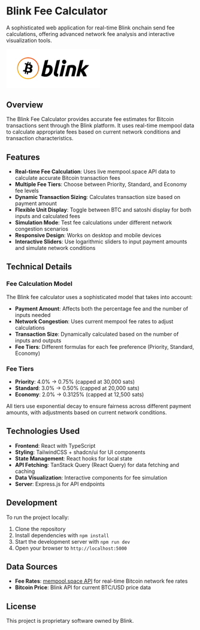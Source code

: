 # Blink Fee Calculator

A sophisticated web application for real-time Blink onchain send fee calculations, offering advanced network fee analysis and interactive visualization tools.

<img src="client/src/assets/blink-logo.png" alt="Blink Logo" width="250"/>

## Overview

The Blink Fee Calculator provides accurate fee estimates for Bitcoin transactions sent through the Blink platform. It uses real-time mempool data to calculate appropriate fees based on current network conditions and transaction characteristics.

## Features

- **Real-time Fee Calculation**: Uses live mempool.space API data to calculate accurate Bitcoin transaction fees
- **Multiple Fee Tiers**: Choose between Priority, Standard, and Economy fee levels
- **Dynamic Transaction Sizing**: Calculates transaction size based on payment amount
- **Flexible Unit Display**: Toggle between BTC and satoshi display for both inputs and calculated fees
- **Simulation Mode**: Test fee calculations under different network congestion scenarios
- **Responsive Design**: Works on desktop and mobile devices
- **Interactive Sliders**: Use logarithmic sliders to input payment amounts and simulate network conditions

## Technical Details

### Fee Calculation Model

The Blink fee calculator uses a sophisticated model that takes into account:

- **Payment Amount**: Affects both the percentage fee and the number of inputs needed
- **Network Congestion**: Uses current mempool fee rates to adjust calculations
- **Transaction Size**: Dynamically calculated based on the number of inputs and outputs
- **Fee Tiers**: Different formulas for each fee preference (Priority, Standard, Economy)

### Fee Tiers

- **Priority**: 4.0% → 0.75% (capped at 30,000 sats)
- **Standard**: 3.0% → 0.50% (capped at 20,000 sats)
- **Economy**: 2.0% → 0.3125% (capped at 12,500 sats)

All tiers use exponential decay to ensure fairness across different payment amounts, with adjustments based on current network conditions.

## Technologies Used

- **Frontend**: React with TypeScript
- **Styling**: TailwindCSS + shadcn/ui for UI components
- **State Management**: React hooks for local state
- **API Fetching**: TanStack Query (React Query) for data fetching and caching
- **Data Visualization**: Interactive components for fee simulation
- **Server**: Express.js for API endpoints

## Development

To run the project locally:

1. Clone the repository
2. Install dependencies with `npm install`
3. Start the development server with `npm run dev`
4. Open your browser to `http://localhost:5000`

## Data Sources

- **Fee Rates**: [mempool.space API](https://mempool.space/api) for real-time Bitcoin network fee rates
- **Bitcoin Price**: Blink API for current BTC/USD price data

## License

This project is proprietary software owned by Blink.